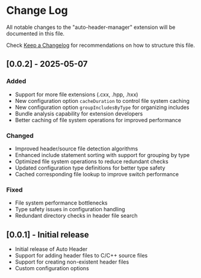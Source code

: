 # Change Log

All notable changes to the "auto-header-manager" extension will be documented in this file.

Check [Keep a Changelog](http://keepachangelog.com/) for recommendations on how to structure this file.

## [0.0.2] - 2025-05-07

### Added
- Support for more file extensions (.cxx, .hpp, .hxx)
- New configuration option `cacheDuration` to control file system caching
- New configuration option `groupIncludesByType` for organizing includes
- Bundle analysis capability for extension developers
- Better caching of file system operations for improved performance

### Changed
- Improved header/source file detection algorithms
- Enhanced include statement sorting with support for grouping by type
- Optimized file system operations to reduce redundant checks
- Updated configuration type definitions for better type safety
- Cached corresponding file lookup to improve switch performance

### Fixed
- File system performance bottlenecks
- Type safety issues in configuration handling
- Redundant directory checks in header file search

## [0.0.1] - Initial release

- Initial release of Auto Header
- Support for adding header files to C/C++ source files
- Support for creating non-existent header files
- Custom configuration options